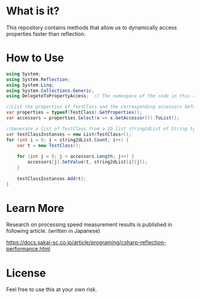 # What is it?
This repository contains methods that allow us to dynamically access properties faster than reflection.

# How to Use
```C#
using System;
using System.Reflection;
using System.Linq;
using System.Collections.Generic;
using DelegeteToPropertyAccess;  // The namespace of the code in this repository.

//List the properties of TestClass and the corresponding accessors before the instantiation loop process.
var properties = typeof(TestClass).GetProperties();
var accessors = properties.Select(x => x.GetAccessor()).ToList();

//Generate a list of TestClass from a 2D list string2dList of String type that is the material loop
var testClassInstanses = new List<TestClass>();
for (int i = 0; i < string2dList.Count; i++) {
    var t = new TestClass();
    
    for (int j = 0; j < accessors.Length; j++) {
        accessors[j].SetValue(t, string2dList[i][j]);
    }
    
    testClassInstanses.Add(t);
}
```

# Learn More
Research on processing speed measurement results is published in following article. (written in Japanese)

https://docs.sakai-sc.co.jp/article/programing/csharp-reflection-performance.html

# License
Feel free to use this at your own risk.
